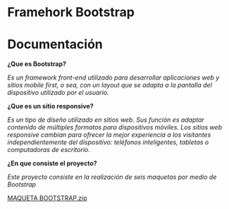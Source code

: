 # Framehork Bootstrap
# Documentación
**¿Que es Bootstrap?**

*Es un framework front-end utilizado para desarrollar aplicaciones web y sitios mobile first, o sea, con un layout que se adapta a la pantalla del dispositivo utilizado por el usuario.*

**¿Que es un sitio responsive?**

*Es un tipo de diseño utilizado en sitios web. Sus función es adaptar contenido de múltiples formatos para dispositivos móviles. Los sitios web responsive cambian para ofrecer la mejor experiencia a los visitantes independientemente del dispositivo: teléfonos inteligentes, tabletas o computadoras de escritorio.*

**¿En que consiste el proyecto?**

*Este proyecto consiste en la realización de seis maquetas por medio de Bootstrap*








[MAQUETA BOOTSTRAP.zip](https://github.com/JJuancho17/Juanchito/files/8321221/MAQUETA.BOOTSTRAP.zip)
